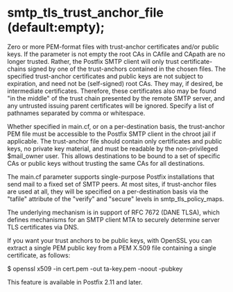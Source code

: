 # smtp_tls_trust_anchor_file (default:empty); 

 Zero or more PEM-format files with trust-anchor certificates
and/or public keys.  If the parameter is not empty the root CAs in
CAfile and CApath are no longer trusted.  Rather, the Postfix SMTP
client will only trust certificate-chains signed by one of the
trust-anchors contained in the chosen files.  The specified
trust-anchor certificates and public keys are not subject to
expiration, and need not be (self-signed) root CAs.  They may, if
desired, be intermediate certificates. Therefore, these certificates
also may be found "in the middle" of the trust chain presented by
the remote SMTP server, and any untrusted issuing parent certificates
will be ignored.  Specify a list of pathnames separated by comma
or whitespace.  

  Whether specified in main.cf, or on a per-destination basis,
the trust-anchor PEM file must be accessible to the Postfix SMTP
client in the chroot jail if applicable.  The trust-anchor file
should contain only certificates and public keys, no private key
material, and must be readable by the non-privileged $mail_owner
user.  This allows destinations to be bound to a set of specific
CAs or public keys without trusting the same CAs for all destinations.


 The main.cf parameter supports single-purpose Postfix installations
that send mail to a fixed set of SMTP peers.  At most sites, if
trust-anchor files are used at all, they will be specified on a
per-destination basis via the "tafile" attribute of the "verify"
and "secure" levels in smtp_tls_policy_maps.  

 The underlying mechanism is in support of RFC 7672 (DANE TLSA),
which defines mechanisms for an SMTP client MTA to securely determine
server TLS certificates via DNS.  

 If you want your trust anchors to be public keys, with OpenSSL
you can extract a single PEM public key from a PEM X.509 file
containing a single certificate, as follows: 



$ openssl x509 -in cert.pem -out ta-key.pem -noout -pubkey



 This feature is available in Postfix 2.11 and later.  


